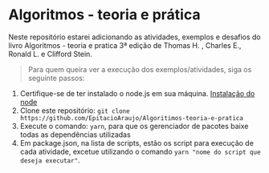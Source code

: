 # **Algoritmos - teoria e prática**

Neste repositório estarei adicionando as atividades, exemplos e desafios do livro Algoritmos - teoria e pratica 3ª edição de Thomas H. , Charles E., Ronald L. e Clifford Stein.

> Para quem queira ver a execução dos exemplos/atividades, siga os seguinte passos:

1. Certifique-se de ter instalado o node.js em sua máquina.
   [Instalação do node](https://nodejs.org/en/)
2. Clone este repositório: `git clone https://github.com/EpitacioAraujo/Algoritimos-teoria-e-pratica`
3. Execute o comando: `yarn`, para que os gerenciador de pacotes baixe todas as dependências utilizadas
4. Em package.json, na lista de scripts, estão os script para execução de cada atividade, excetue utilizando o comando `yarn "nome do script que deseja executar"`.
